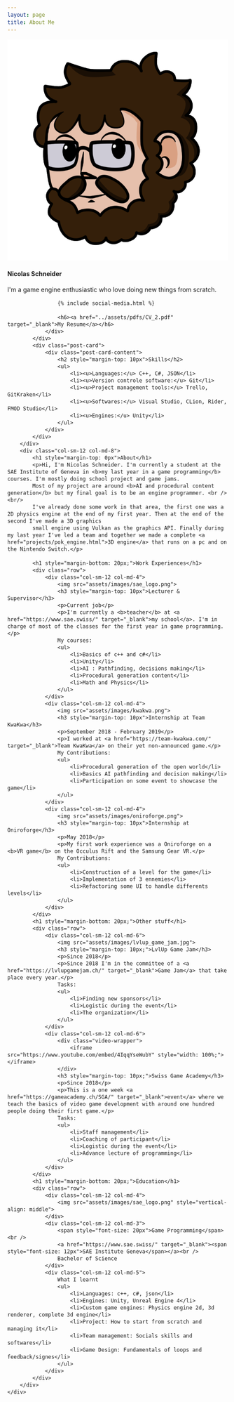 ```yaml
---
layout: page
title: About Me
---
```


<div class="container">
	<div class="row">
		<div class="col-sm-12 col-md-4">
			<div class="post-card">
				<img src="assets/images/Nico.png"><br />
				<div class="post-card-content">
					<h4>Nicolas Schneider</h4>
					I'm a game engine enthusiastic who love doing new things from scratch.<br />
					  
					{% include social-media.html %}

					<h6><a href="../assets/pdfs/CV_2.pdf" target="_blank">My Resume</a></h6>
				</div>
			</div>
			<div class="post-card">
				<div class="post-card-content">
					<h2 style="margin-top: 10px">Skills</h2>
					<ul>
						<li><u>Languages:</u> C++, C#, JSON</li>
						<li><u>Version controle software:</u> Git</li>
						<li><u>Project management tools:</u> Trello, GitKraken</li>
						<li><u>Softwares:</u> Visual Studio, CLion, Rider, FMOD Studio</li>
						<li><u>Engines:</u> Unity</li>
					</ul>
				</div>
			</div>
		</div>
		<div class="col-sm-12 col-md-8">
			<h1 style="margin-top: 0px">About</h1>
			<p>Hi, I'm Nicolas Schneider. I'm currently a student at the SAE Institute of Geneva in <b>my last year in a game programming</b> courses. I'm mostly doing school project and game jams. 
			Most of my project are around <b>AI and procedural content generation</b> but my final goal is to be an engine programmer. <br /><br/>
			I've already done some work in that area, the first one was a 2D physics engine at the end of my first year. Then at the end of the second I've made a 3D graphics 
			small engine using Vulkan as the graphics API. Finally during my last year I've led a team and together we made a complete <a href="projects/pok_engine.html">3D engine</a> that runs on a pc and on the Nintendo Switch.</p>
		
			<h1 style="margin-bottom: 20px;">Work Experiences</h1>
			<div class="row">
				<div class="col-sm-12 col-md-4">
					<img src="assets/images/sae_logo.png">
					<h3 style="margin-top: 10px">Lecturer & Supervisor</h3>
					<p>Current job</p> 
					<p>I'm currently a <b>teacher</b> at <a href="https://www.sae.swiss/" target="_blank">my school</a>. I'm in charge of most of the classes for the first year in game programming.</p>
					My courses:
					<ul>
						<li>Basics of c++ and c#</li>
						<li>Unity</li>
						<li>AI : Pathfinding, decisions making</li>
						<li>Procedural generation content</li>
						<li>Math and Physics</li>
					</ul>
				</div>
				<div class="col-sm-12 col-md-4"> 
					<img src="assets/images/kwakwa.png">
					<h3 style="margin-top: 10px">Internship at Team KwaKwa</h3>
					<p>September 2018 - February 2019</p>
					<p>I worked at <a href="https://team-kwakwa.com/" target="_blank">Team KwaKwa</a> on their yet non-announced game.</p>
					My Contributions:
					<ul>
						<li>Procedural generation of the open world</li>
						<li>Basics AI pathfinding and decision making</li>  
						<li>Participation on some event to showcase the game</li>
					</ul>
				</div>
				<div class="col-sm-12 col-md-4">
					<img src="assets/images/oniroforge.png">
					<h3 style="margin-top: 10px">Internship at Oniroforge</h3>
					<p>May 2018</p>
					<p>My first work experience was a Oniroforge on a <b>VR game</b> on the Occulus Rift and the Samsung Gear VR.</p>
					My Contributions:
					<ul>
						<li>Construction of a level for the game</li>
						<li>Implementation of 3 ennemies</li>
						<li>Refactoring some UI to handle differents levels</li>
					</ul>
				</div>
			</div>
			<h1 style="margin-bottom: 20px;">Other stuff</h1>
			<div class="row">
				<div class="col-sm-12 col-md-6">
					<img src="assets/images/lvlup_game_jam.jpg">
					<h3 style="margin-top: 10px;">LvlUp Game Jam</h3>
					<p>Since 2018</p>
					<p>Since 2018 I'm in the committee of a <a href="https://lvlupgamejam.ch/" target="_blank">Game Jam</a> that take place every year.</p>
					Tasks:
					<ul>
						<li>Finding new sponsors</li>
						<li>Logistic during the event</li>
						<li>The organization</li>
					</ul>
				</div>
				<div class="col-sm-12 col-md-6">
					<div class="video-wrapper">
						<iframe src="https://www.youtube.com/embed/4IqqYseWubY" style="width: 100%;"></iframe>
					</div>
					<h3 style="margin-top: 10px;">Swiss Game Academy</h3>
					<p>Since 2018</p>
					<p>This is a one week <a href="https://gameacademy.ch/SGA/" target="_blank">event</a> where we teach the basics of video game development with around one hundred people doing their first game.</p>
					Tasks:
					<ul>
						<li>Staff management</li>
						<li>Coaching of participant</li>
						<li>Logistic during the event</li>
						<li>Advance lecture of programming</li>
					</ul>
				</div>
			</div>
			<h1 style="margin-bottom: 20px;">Education</h1>
			<div class="row">
				<div class="col-sm-12 col-md-4">
					<img src="assets/images/sae_logo.png" style="vertical-align: middle">
				</div>
				<div class="col-sm-12 col-md-3">
					<span style="font-size: 20px">Game Programming</span><br />
					<a href="https://www.sae.swiss/" target="_blank"><span style="font-size: 12px">SAE Institute Geneva</span></a><br />
					Bachelor of Science
				</div>
				<div class="col-sm-12 col-md-5">
					What I learnt
					<ul>
						<li>Languages: c++, c#, json</li>
						<li>Engines: Unity, Unreal Engine 4</li>
						<li>Custom game engines: Physics engine 2d, 3d renderer, complete 3d engine</li>
						<li>Project: How to start from scratch and managing it</li>
						<li>Team management: Socials skills and softwares</li>
						<li>Game Design: Fundamentals of loops and feedback/signes</li>
					</ul>
				</div>
			</div>
		</div>
	</div>
</div>